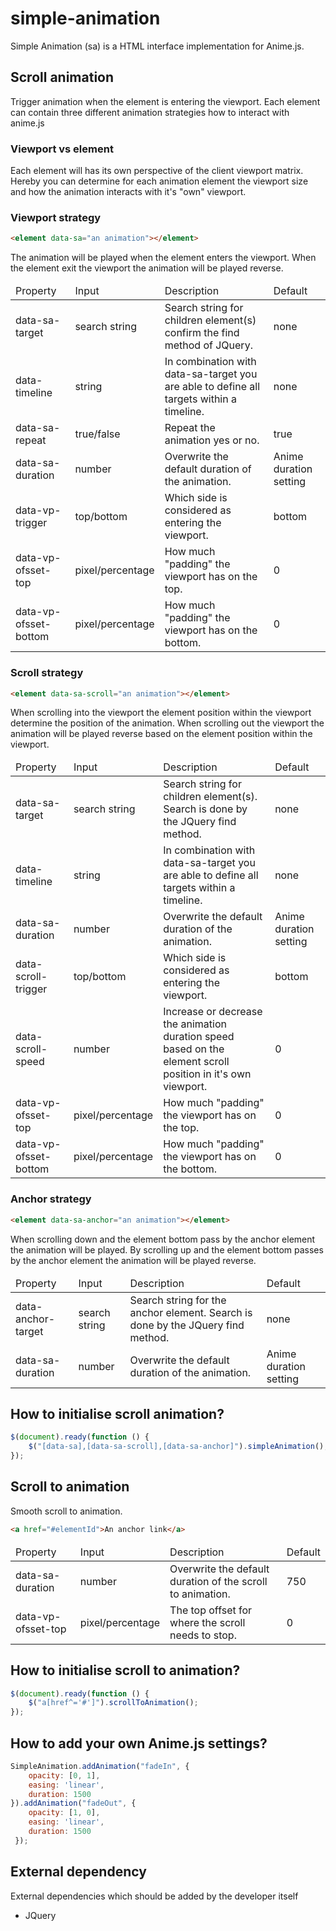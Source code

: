 # simple-animation

Simple Animation (sa) is a HTML interface implementation for Anime.js.


## Scroll animation
Trigger animation when the element is entering the viewport.
Each element can contain three different animation strategies how to interact with anime.js

### Viewport vs element
Each element will has its own perspective of the client viewport matrix.
Hereby you can determine for each animation element the viewport size and how the animation interacts with it's "own" viewport.

### Viewport strategy
```html
<element data-sa="an animation"></element>
```
The animation will be played when the element enters the viewport.
When the element exit the viewport the animation will be played reverse.
<table>
    <thead>
        <td>Property</th>
        <td>Input</th>
        <td>Description</th>
        <td>Default</th>
    </thead>
    <tbody>
        <tr>
            <td>data-sa-target</td>
            <td>search string</td>
            <td>Search string for children element(s) confirm the find method of JQuery.</td>
            <td>none</td>
        </tr>
        <tr>
            <td>data-timeline</td>
            <td>string</td>
            <td>In combination with data-sa-target you are able to define all targets within a timeline. </td>
            <td>none</td>
        </tr>
        <tr>
            <td>data-sa-repeat</td>
            <td>true/false</td>
            <td>Repeat the animation yes or no.</td>
            <td>true</td>
        </tr>
        <tr>
            <td>data-sa-duration</td>
            <td>number</td>
            <td>Overwrite the default duration of the animation.</td>
            <td>Anime duration setting</td>
        </tr>
        <tr>
            <td>data-vp-trigger</td>
            <td>top/bottom</td>
            <td>Which side is considered as entering the viewport.</td>
            <td>bottom</td>
        </tr>
        <tr>
            <td>data-vp-ofsset-top</td>
            <td>pixel/percentage</td>
            <td>How much "padding" the viewport has on the top.</td>
            <td>0</td>
        </tr>
        <tr>
            <td>data-vp-ofsset-bottom</td>
            <td>pixel/percentage</td>
            <td>How much "padding" the viewport has on the bottom.</td>
            <td>0</td>
        </tr>
    </tbody>
</table>

### Scroll strategy
```html
<element data-sa-scroll="an animation"></element>
```
When scrolling into the viewport the element position within the viewport determine the position of the animation.
When scrolling out the viewport the animation will be played reverse based on the element position within the viewport.

<table>
    <thead>
        <td>Property</th>
        <td>Input</th>
        <td>Description</th>
        <td>Default</th>
    </thead>
    <tbody>
        <tr>
            <td>data-sa-target</td>
            <td>search string</td>
            <td>Search string for children element(s). Search is done by the JQuery find method.</td>
            <td>none</td>
        </tr>
        <tr>
            <td>data-timeline</td>
            <td>string</td>
            <td>In combination with data-sa-target you are able to define all targets within a timeline. </td>
            <td>none</td>
        </tr>
        <tr>
            <td>data-sa-duration</td>
            <td>number</td>
            <td>Overwrite the default duration of the animation.</td>
            <td>Anime duration setting</td>
        </tr>
        <tr>
            <td>data-scroll-trigger</td>
            <td>top/bottom</td>
            <td>Which side is considered as entering the viewport.</td>
            <td>bottom</td>
        </tr>
        <tr>
            <td>data-scroll-speed</td>
            <td>number</td>
            <td>Increase or decrease the animation duration speed based on the element scroll position in it's own viewport.</td>
            <td>0</td>
        </tr>
        <tr>
            <td>data-vp-ofsset-top</td>
            <td>pixel/percentage</td>
            <td>How much "padding" the viewport has on the top.</td>
            <td>0</td>
        </tr>
        <tr>
            <td>data-vp-ofsset-bottom</td>
            <td>pixel/percentage</td>
            <td>How much "padding" the viewport has on the bottom.</td>
            <td>0</td>
        </tr>
    </tbody>
</table>

### Anchor strategy
```html
<element data-sa-anchor="an animation"></element>
```

When scrolling down and the element bottom pass by the anchor element the animation will be played. 
By scrolling up and the element bottom passes by the anchor element the animation will be played reverse.

<table>
    <thead>
        <td>Property</th>
        <td>Input</th>
        <td>Description</th>
        <td>Default</th>
    </thead>
    <tbody>
        <tr>
            <td>data-anchor-target</td>
            <td>search string</td>
            <td>Search string for the anchor element. Search is done by the JQuery find method.</td>
            <td>none</td>
        </tr>
        <tr>
            <td>data-sa-duration</td>
            <td>number</td>
            <td>Overwrite the default duration of the animation.</td>
            <td>Anime duration setting</td>
        </tr>
    </tbody>
</table>

## How to initialise scroll animation?
```javascript
$(document).ready(function () {
    $("[data-sa],[data-sa-scroll],[data-sa-anchor]").simpleAnimation();
});
``` 

## Scroll to animation
Smooth scroll to animation.
```html
<a href="#elementId">An anchor link</a>
```
<table>
    <thead>
        <td>Property</th>
        <td>Input</th>
        <td>Description</th>
        <td>Default</th>
    </thead>
    <tbody>
        <tr>
            <td>data-sa-duration</td>
            <td>number</td>
            <td>Overwrite the default duration of the scroll to animation.</td>
            <td>750</td>
        </tr>
        <tr>
            <td>data-vp-ofsset-top</td>
            <td>pixel/percentage</td>
            <td>The top offset for where the scroll needs to stop.</td>
            <td>0</td>
        </tr>
    </tbody>
</table>

## How to initialise scroll to animation?
```javascript
$(document).ready(function () {
    $("a[href^='#']").scrollToAnimation();
});
``` 

## How to add your own Anime.js settings?

```javascript
SimpleAnimation.addAnimation("fadeIn", {
    opacity: [0, 1],
    easing: 'linear',
    duration: 1500
}).addAnimation("fadeOut", {
    opacity: [1, 0],
    easing: 'linear',
    duration: 1500
 });
```

## External dependency
External dependencies which should be added by the developer itself
- JQuery